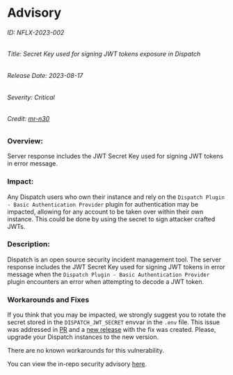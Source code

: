 # Advisory

###### ID: NFLX-2023-002

###### Title: Secret Key used for signing JWT tokens exposure in Dispatch

###### Release Date: 2023-08-17

###### Severity: Critical

###### Credit: [mr-n30](https://github.com/mr-n30)

### Overview:

Server response includes the JWT Secret Key used for signing JWT tokens in error message.

### Impact:

Any Dispatch users who own their instance and rely on the `Dispatch Plugin - Basic Authentication Provider` plugin for authentication may be impacted, allowing for any account to be taken over within their own instance. This could be done by using the secret to sign attacker crafted JWTs.

### Description:

Dispatch is an open source security incident management tool. The server response includes the JWT Secret Key used for signing JWT tokens in error message when the `Dispatch Plugin - Basic Authentication Provider` plugin encounters an error when attempting to decode a JWT token.

### Workarounds and Fixes

If you think that you may be impacted, we strongly suggest you to rotate the secret stored in the `DISPATCH_JWT_SECRET` envvar in the `.env` file. This issue was addressed in [PR](https://github.com/Netflix/dispatch/pull/3695) and a [new release](https://github.com/Netflix/dispatch/releases/tag/latest) with the fix was created. Please, upgrade your Dispatch instances to the new version.

There are no known workarounds for this vulnerability.

You can view the in-repo security advisory [here](https://github.com/Netflix/dispatch/security/advisories/GHSA-fv3x-67q3-6pg7).
